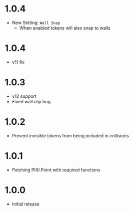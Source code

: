 # 1.0.4

- New Setting: `Wall Snap`
  - When enabled tokens will also snap to walls

# 1.0.4

- v11 fix

# 1.0.3

- v12 support
- Fixed wall clip bug

# 1.0.2

- Prevent invisible tokens from being included in collisions

# 1.0.1

- Patching PIXI.Point with required functions

# 1.0.0

- Initial release
